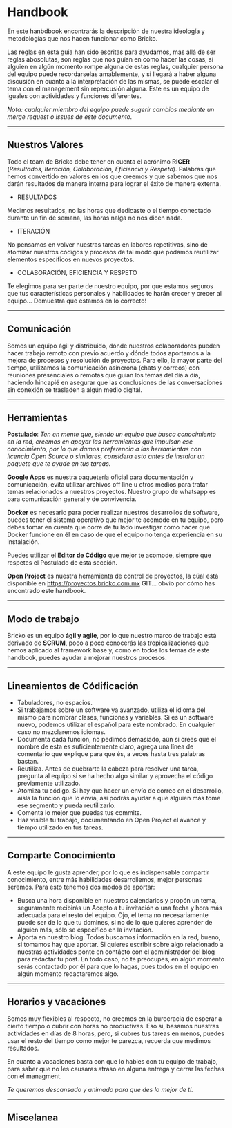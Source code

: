 # Handbook
En este hanbdbook encontrarás la descripción de nuestra ideología y metodologías que nos hacen funcionar como Bricko.

Las reglas en esta guia han sido escritas para ayudarnos, mas allá de ser reglas abosolutas, son reglas que nos guían en como hacer las cosas, si alguien en algún momento rompe alguna de estas reglas, cualquier persona del equipo puede recordarselas amablemente, y si llegará a haber alguna discusión en cuanto a la interpretación de las mismas, se puede escalar el tema con el management sin repercusión alguna. Este es un equipo de iguales con actividades y funciones diferentes.

*Nota: cualquier miembro del equipo puede sugerir cambios mediante un merge request o issues de este documento.*

------------
## Nuestros Valores

Todo el team de Bricko debe tener en cuenta el acrónimo **RICER** (*Resultados, Iteración, Colaboración, Eficiencia y Respeto*).
Palabras que hemos convertido en valores en los que creemos y que sabemos que nos darán resultados de manera interna para lograr el éxito de manera externa.
- RESULTADOS

Medimos resultados, no las horas que dedicaste o el tiempo conectado durante un fin de semana, las horas nalga no nos dicen nada.
- ITERACIÓN

No pensamos en volver nuestras tareas en labores repetitivas, sino de atomizar nuestros códigos y procesos de tal modo que podamos reutilizar elementos específicos en nuevos proyectos.
- COLABORACIÓN, EFICIENCIA Y RESPETO

Te elegimos para ser parte de nuestro equipo, por que estamos seguros que tus características personales y habilidades te harán crecer y crecer al equipo... Demuestra que estamos en lo correcto!


------------
## Comunicación

Somos un equipo ágil y distribuido, dónde nuestros colaboradores pueden hacer trabajo remoto con previo acuerdo y dónde todos aportamos a la mejora de procesos y resolución de proyectos. Para ello, la mayor parte del tiempo, utilizamos la comunicación asíncrona (chats y correos) con reuniones presenciales o remotas que guían los temas del día a día, haciendo hincapié en asegurar que las conclusiones de las conversaciones sin conexión se trasladen a algún medio digital.

------------
## Herramientas

**Postulado**: *Ten en mente que, siendo un equipo que busca conocimiento en la red, creemos en apoyar las herramientas que impulsan ese conocimiento, por lo que damos preferencia a las herramientas con licencia Open Source o similares, considera esto antes de instalar un paquete que te ayude en tus tareas.*

**Google Apps** es nuestra paquetería oficial para documentación y comunicación, evita utilizar archivos off line u otros medios para tratar temas relacionados a nuestros proyectos. Nuestro grupo de whatsapp es para comunicación general y de convivencia.

**Docker** es necesario para poder realizar nuestros desarrollos de software, puedes tener el sistema operativo que mejor te acomode en tu equipo, pero debes tomar en cuenta que corre de tu lado investigar como hacer que Docker funcione en él en caso de que el equipo no tenga experiencia en su instalación.

Puedes utilizar el **Editor de Código** que mejor te acomode, siempre que respetes el Postulado de esta sección.

**Open Project** es nuestra herramienta de control de proyectos, la cúal está disponible en https://proyectos.bricko.com.mx
GIT... obvio por cómo has encontrado este handbook.

------------
## Modo de trabajo

Bricko es un equipo **ágil y agile**, por lo que nuestro marco de trabajo está derivado de **SCRUM**, poco a poco conocerás las tropicalizaciones que hemos aplicado al framework base y, como en todos los temas de este handbook, puedes ayudar a mejorar nuestros procesos.

------------
## Lineamientos de Códificación

- Tabuladores, no espacios.
- Si trabajamos sobre un software ya avanzado, utiliza el idioma del mismo para nombrar clases, funciones y variables. Si es un software nuevo, podemos utilizar el español para este nombrado. En cualquier caso no mezclaremos idiomas.
- Documenta cada función, no pedimos demasiado, aún si crees que el nombre de esta es suficientemente claro, agrega una línea de comentario que explique para que és, a veces hasta tres palabras bastan.
- Reutiliza. Antes de quebrarte la cabeza para resolver una tarea, pregunta al equipo si se ha hecho algo similar y aprovecha el código previamente utilizado.
- Atomiza tu código. Si hay que hacer un envío de correo en el desarrollo, aisla la función que lo envía, así podrás ayudar a que alguien más tome ese segmento y pueda reutilizarlo.
- Comenta lo mejor que puedas tus commits.
- Haz visible tu trabajo, documentando en Open Project el avance y tiempo utilizado en tus tareas.

------------
## Comparte Conocimiento

A este equipo le gusta aprender, por lo que es indispensable compartir conocimiento, entre más habilidades desarrollemos, mejor personas seremos. Para esto tenemos dos modos de aportar:
- Busca una hora disponible en nuestros calendarios y propón un tema, seguramente recibirás un Acepto a tu invitación o una fecha y hora más adecuada para el resto del equipo. Ojo, el tema no necesariamente puede ser de lo que tu domines, si no de lo que quieres aprender de alguien más, sólo se específico en la invitación.
- Aporta en nuestro blog. Todos buscamos información en la red, bueno, si tomamos hay que aportar. Si quieres escribir sobre algo relacionado a nuestras actividades ponte en contácto con el administrador del blog para redactar tu post. En todo caso, no te preocupes, en algún momento serás contactado por él para que lo hagas, pues todos en el equipo en algún momento redactaremos algo.

------------
## Horarios y vacaciones

Somos muy flexibles al respecto, no creemos en la burocracia de esperar a cierto tiempo o cubrir con horas no productivas. Eso si, basamos nuestras actividades en días de 8 horas, pero, si cubres tus tareas en menos, puedes usar el resto del tiempo como mejor te parezca, recuerda que medimos resultados.

En cuanto a vacaciones basta con que lo hables con tu equipo de trabajo, para saber que no les causaras atraso en alguna entrega y cerrar las fechas con el managment.

*Te queremos descansado y animado para que des lo mejor de ti.*

------------
## Miscelanea
